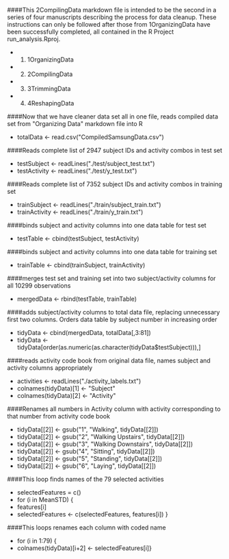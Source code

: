 ####This 2CompilingData markdown file is intended to be the second in a series of four manuscripts describing the process for data cleanup. These instructions can only be followed after those from 1OrganizingData have been successfully completed, all contained in the R Project run_analysis.Rproj.

* 1. 1OrganizingData
* 2. 2CompilingData
* 3. 3TrimmingData
* 4. 4ReshapingData

####Now that we have cleaner data set all in one file, reads compiled data set from "Organizing Data" markdown file into R
* totalData <- read.csv("CompiledSamsungData.csv")

####Reads complete list of 2947 subject IDs and activity combos in test set
* testSubject <- readLines("./test/subject_test.txt")
* testActivity <- readLines("./test/y_test.txt")

####Reads complete list of 7352 subject IDs and activity combos in training set
* trainSubject <- readLines("./train/subject_train.txt")
* trainActivity <- readLines("./train/y_train.txt")

####binds subject and activity columns into one data table for test set
* testTable <- cbind(testSubject, testActivity)

####binds subject and activity columns into one data table for training set
* trainTable <- cbind(trainSubject, trainActivity)

####merges test set and training set into two subject/activity columns for all 10299 observations
* mergedData <- rbind(testTable, trainTable)

####adds subject/activity columns to total data file, replacing unnecessary first two columns. Orders data table by subject number in increasing order
* tidyData <- cbind(mergedData, totalData[,3:81])
* tidyData <- tidyData[order(as.numeric(as.character(tidyData$testSubject))),]

####reads activity code book from original data file, names subject and activity columns appropriately 
* activities <- readLines("./activity_labels.txt")
* colnames(tidyData)[1] <- "Subject"
* colnames(tidyData)[2] <- "Activity"

####Renames all numbers in Activity column with activity corresponding to that number from activity code book
* tidyData[[2]] <- gsub("1", "Walking", tidyData[[2]])
* tidyData[[2]] <- gsub("2", "Walking Upstairs", tidyData[[2]])
* tidyData[[2]] <- gsub("3", "Walking Downstairs", tidyData[[2]])
* tidyData[[2]] <- gsub("4", "Sitting", tidyData[[2]])
* tidyData[[2]] <- gsub("5", "Standing", tidyData[[2]])
* tidyData[[2]] <- gsub("6", "Laying", tidyData[[2]])
  
####This loop finds names of the 79 selected activities
* selectedFeatures = c()
* for (i in MeanSTD) {
*   features[i]
*   selectedFeatures <- c(selectedFeatures, features[i]) }

####This loops renames each column with coded name
* for (i in 1:79) {
*   colnames(tidyData)[i+2] <- selectedFeatures[i]}
